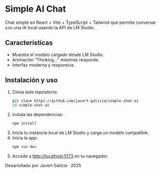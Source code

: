 # Simple AI Chat

Chat simple en React + Vite + TypeScript + Tailwind que permite conversar con una IA local usando la API de LM Studio.

## Características
- Muestra el modelo cargado desde LM Studio.
- Animación "Thinking..." mientras responde.
- Interfaz moderna y responsiva.

## Instalación y uso

1. Clona este repositorio:
   ```sh
   git clone https://github.com/javert-galicia/simple-chat-ai
   cd simple-chat-ai
   ```
2. Instala las dependencias:
   ```sh
   npm install
   ```
3. Inicia tu instancia local de LM Studio y carga un modelo compatible.
4. Inicia la app:
   ```sh
   npm run dev
   ```
5. Accede a [http://localhost:5173](http://localhost:5173) en tu navegador.


Desarrollado por Javert Galicia · 2025
